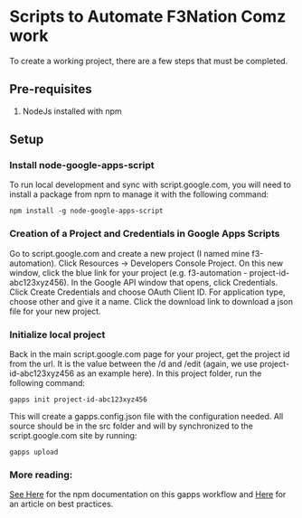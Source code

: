 # Scripts to Automate F3Nation Comz work

To create a working project, there are a few steps that must be completed.

## Pre-requisites
1. NodeJs installed with npm

## Setup
### Install node-google-apps-script
To run local development and sync with script.google.com, you will need to install a package from npm to manage it with the following command:

`npm install -g node-google-apps-script`

### Creation of a Project and Credentials in Google Apps Scripts
Go to script.google.com and create a new project (I named mine f3-automation).  Click Resources -> Developers Console Project.  On this new window, click the blue link for your project (e.g. f3-automation - project-id-abc123xyz456).  In the Google API window that opens, click Credentials.  Click Create Credentials and choose OAuth Client ID.  For application type, choose other and give it a name.  Click the download link to download a json file for your new project.  

### Initialize local project
Back in the main script.google.com page for your project, get the project id from the url. It is the value between the /d and /edit (again, we use project-id-abc123xyz456 as an example here).  In this project folder, run the following command:

`gapps init project-id-abc123xyz456`

This will create a gapps.config.json file with the configuration needed.  All source should be in the src folder and will by synchronized to the script.google.com site by running:

`gapps upload`

### More reading:
[See Here](https://www.npmjs.com/package/node-google-apps-script) for the npm documentation on this gapps workflow and [Here](https://developers.googleblog.com/2015/12/advanced-development-process-with-apps.html?m=1) for an article on best practices.
